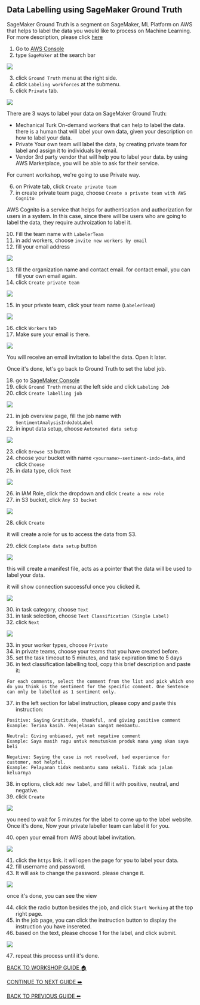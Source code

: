 ## Data Labelling using SageMaker Ground Truth

SageMaker Ground Truth is a segment on SageMaker, ML Platform on AWS that helps to label the data you would like to process on Machine Learning. For more description, please click [here](https://docs.aws.amazon.com/sagemaker/latest/dg/sms.html)

1. Go to [AWS Console](https://ap-southeast-1.console.aws.amazon.com/console/home?region=ap-southeast-1#)
2. type `SageMaker` at the search bar

![](../images/DataLabelling/2.png)


3. click `Ground Truth` menu at the right side.
4. click `Labeling workforces` at the submenu.
5. click `Private` tab.

![](../images/DataLabelling/5.png)


There are 3 ways to label your data on SageMaker Ground Truth:
* Mechanical Turk
    On-demand workers that can help to label the data. there is a human that will label your own data, given your description on how to label your data.
* Private
    Your own team will label the data, by creating private team for label and assign it to individuals by email.
* Vendor
    3rd party vendor that will help you to label your data. by using AWS Marketplace, you will be able to ask for their service.

For current workshop, we're going to use Private way.

6. on Private tab, click `Create private team`
7. in create private team page, choose `Create a private team with AWS Cognito`

AWS Cognito is a service that helps for authentication and authorization for users in a system. In this case, since there will be users who are going to label the data, they require authroization to label it.

10. Fill the team name with `LabelerTeam`
11. in add workers, choose `invite new workers by email`
12. fill your email address

![](../images/DataLabelling/12.png)


13. fill the organization name and contact email. for contact email, you can fill your own email again.
14. click `Create private team`

![](../images/DataLabelling/14.png)


15. in your private team, click your team name (`LabelerTeam`)

![](../images/DataLabelling/15.png)


16. click `Workers` tab
17. Make sure your email is there.

![](../images/DataLabelling/17.png)


You will receive an email invitation to label the data. Open it later.

Once it's done, let's go back to Ground Truth to set the label job.

18. go to [SageMaker Console](https://ap-southeast-1.console.aws.amazon.com/sagemaker/home?region=ap-southeast-1#/landing)
19. click `Ground Truth` menu at the left side and click `Labeling Job`
20. click `Create labelling job`

![](../images/DataLabelling/20.png)


21. in job overview page, fill the job name with `SentimentAnalysisIndoJobLabel`
22. in input data setup, choose `Automated data setup`

![](../images/DataLabelling/22.png)


23. click `Browse S3` button
24. choose your bucket with name `<yourname>-sentiment-indo-data`, and click `Choose`
25. in data type, click `Text`

![](../images/DataLabelling/25.png)


26. in IAM Role, click the dropdown and click `Create a new role`
27. in S3 bucket, click `Any S3 bucket`

![](../images/DataLabelling/27.png)


28. click `Create`

it will create a role for us to access the data from S3.

29. click `Complete data setup` button

![](../images/DataLabelling/29.png)


this will create a manifest file, acts as a pointer that the data will be used to label your data.

it will show connection successful once you clicked it.

![](../images/DataLabelling/29-2.png)


30. in task category, choose `Text`
31. in task selection, choose `Text Classification (Single Label)`
32. click `Next`

![](../images/DataLabelling/32.png)


33. in your worker types, choose `Private`
34. in private teams, choose your teams that you have created before.
35. set the task timeout to 5 minutes, and task expiration time to 5 days
36. in text classification labelling tool, copy this brief description and paste it:

```
For each comments, select the comment from the list and pick which one do you think is the sentiment for the specific comment. One Sentence can only be labelled as 1 sentiment only.
```

37. in the left section for label instruction, please copy and paste this instruction:
```
Positive: Saying Gratitude, thankful, and giving positive comment
Example: Terima kasih. Penjelasan sangat membantu.

Neutral: Giving unbiased, yet not negative comment
Example: Saya masih ragu untuk memutuskan produk mana yang akan saya beli

Negative: Saying the case is not resolved, bad experience for customer, not helpful.
Example: Pelayanan tidak membantu sama sekali. Tidak ada jalan keluarnya
```

38. in options, click `Add new label`, and fill it with positive, neutral, and negative.
39. click `Create`

![](../images/DataLabelling/39.png)


you need to wait for 5 minutes for the label to come up to the label website. Once it's done, Now your private labeller team can label it for you.

40. open your email from AWS about label invitation.

![](../images/DataLabelling/40.png)


41. click the `https` link. it will open the page for you to label your data.
42. fill username and password.
43. It will ask to change the password. please change it.

![](../images/DataLabelling/43.png)


once it's done, you can see the view

44. click the radio button besides the job, and click `Start Working` at the top right page.
45. in the job page, you can click the instruction button to display the instruction you have insereted.
46. based on the text, please choose 1 for the label, and click submit.

![](../images/DataLabelling/46.png)


47. repeat this process until it's done.

[BACK TO WORKSHOP GUIDE :house:](../README.md)

[CONTINUE TO NEXT GUIDE :arrow_right:](DevelopmentSM.md)

[BACK TO PREVIOUS GUIDE :arrow_left:](DataSource.md)